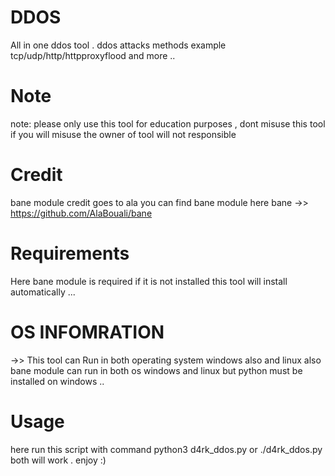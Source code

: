 # DDOS
All in one ddos tool . ddos attacks methods 
example tcp/udp/http/httpproxyflood and more ..
# Note
note: please only use this tool for education purposes ,  dont misuse this tool if you will misuse the owner of tool will not responsible 
# Credit
bane module credit goes to ala 
you can find bane module here 
bane ->> https://github.com/AlaBouali/bane


# Requirements
Here bane module is required if it is not installed this tool will install automatically ...
# OS INFOMRATION 
->>  This tool can Run in both operating system windows also and linux also bane module can run 
in both os windows and linux but python must be installed on windows ..

# Usage
here run this script with command python3 d4rk_ddos.py or ./d4rk_ddos.py both will work .
enjoy :) 

